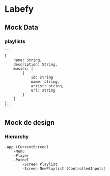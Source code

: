 # Labefy

## Mock Data

### playlists
    ``` 
    [ 
        name: String,
        description: String,
        musics: [
            {
                id: string
                name: string,
                artist: string,
                url: string
            }
        ] 
    ]
    ```

## Mock de design

### Hierarchy
    -App (CurrentScreen)
        -Menu
        -Player
        -Painel
            -Screen Playlist 
            -Screen NewPlaylist (ControlledInputs)